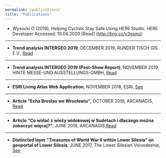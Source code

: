 ```yaml
---
permalink: /publications/
title: "Publications"
---
```


* Wysocki O (2019), Helping Cyclists Stay Safe Using HERE Studio. HERE Developer Accessed: 10.04.2020 [Read] (http://tiny.cc/v3gsmz)

---

* **Trend analysis INTERGEO 2019**, DECEMBER 2019, RUNDER TISCH GIS E.V., [Read](https://rundertischgis.de/images/2_publikationen/trendanalysen/Trendanalyse_InterGEO_2019.pdf)

---

* **Trend analysis INTERGEO 2019 (Post-Show Report)**, NOVEMBER 2019, HINTE MESSE-UND AUSSTELLUNGS-GMBH, [Read](https://www.intergeo.de/media/docs/intergeo/2020/Post-Show-Report_2019_web.pdf)

---

* **ESRI Living Atlas Web Application**, NOVEMBER 2018, ESRI, [See](http://pwr.maps.arcgis.com/apps/webappviewer/index.html?id=82438860f59a4f6694e3d2524f08848d)

---

* **Article “Echa Breslau we Wrocławiu”**, OCTOBER 2018, ARCANAGIS, [Read](https://www.arcanagis.pl/echa-breslau-we-wroclawiu/)

---

* **Article “Co widać z wieży widokowej w Sudetach i dlaczego można zobaczyć więcej?”**, JUNE 2018, ARCANAGIS,[Read](https://www.arcanagis.pl/co-widac-z-wiezy-widokowej-w-sudetach-i-dlaczego-mozna-zobaczyc-wiecej/)

---

* **Distincted layer "Treasures of World War II within Lower Silesia" on geoportal of Lower Silesia**, JUNE 2017, The Lower Silesian Voivodeship,  [See](https://geoportal.dolnyslask.pl/imap/#gpmap=gp56)



